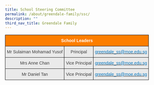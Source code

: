 ```yaml
---
title: School Steering Committee
permalink: /about/greendale-family/ssc/
description: ""
third_nav_title: Greendale Family
---
```

<style type="text/css">
.tg  {border-collapse:collapse;border-spacing:0;}
.tg td{border-color:black;border-style:solid;border-width:1px;font-family:Arial, sans-serif;font-size:14px;
  overflow:hidden;padding:10px 5px;word-break:normal;}
.tg th{border-color:black;border-style:solid;border-width:1px;font-family:Arial, sans-serif;font-size:14px;
  font-weight:normal;overflow:hidden;padding:10px 5px;word-break:normal;}
.tg .tg-x4kc{background-color:#EAEAEA;color:#3A3A3A;text-align:center;vertical-align:middle}
.tg .tg-t0cp{background-color:#FD7E00;color:#FFF;font-weight:bold;text-align:center;vertical-align:top}
.tg .tg-kytw{background-color:#EAEAEA;color:#0274BE;text-align:center;vertical-align:top}
</style>
<table class="tg">
<thead>
  <tr>
    <th class="tg-t0cp" colspan="3"><span style="font-weight:inherit;font-style:inherit;color:#FFF">School Leaders</span></th>
  </tr>
</thead>
<tbody>
  <tr>
    <td class="tg-x4kc"><span style="font-weight:inherit;font-style:inherit;background-color:#EAEAEA">Mr Sulaiman Mohamad Yusof</span></td>
    <td class="tg-x4kc"><span style="font-weight:inherit;font-style:inherit;background-color:#EAEAEA">Principal</span></td>
    <td class="tg-kytw"><a href="mailto:greendale_ss@moe.edu.sg"><span style="font-weight:inherit;font-style:inherit;text-decoration:none;color:#0274BE;background-color:transparent">greendale_ss@moe.edu.sg</span></a></td>
  </tr>
  <tr>
    <td class="tg-x4kc"><span style="font-weight:inherit;font-style:inherit;background-color:#EAEAEA">Mrs Anne Chan</span></td>
    <td class="tg-x4kc"><span style="font-weight:inherit;font-style:inherit;background-color:#EAEAEA">Vice Principal</span></td>
    <td class="tg-kytw"><a href="mailto:greendale_ss@moe.edu.sg"><span style="font-weight:inherit;font-style:inherit;text-decoration:none;color:#0274BE;background-color:transparent">greendale_ss@moe.edu.sg</span></a></td>
  </tr>
  <tr>
    <td class="tg-x4kc"><span style="font-weight:inherit;font-style:inherit;background-color:#EAEAEA">Mr Daniel Tan</span></td>
    <td class="tg-x4kc"><span style="font-weight:inherit;font-style:inherit;background-color:#EAEAEA">Vice Principal</span></td>
    <td class="tg-kytw"><a href="mailto:greendale_ss@moe.edu.sg"><span style="font-weight:inherit;font-style:inherit;text-decoration:none;color:#0274BE;background-color:transparent">greendale_ss@moe.edu.sg</span></a></td>
  </tr>
</tbody>
</table>

